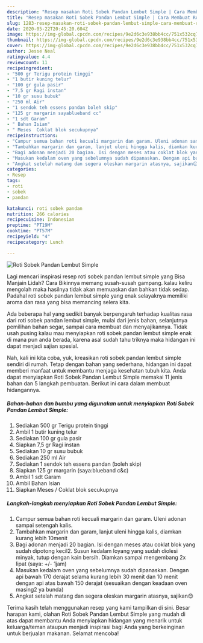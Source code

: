 ```yaml
---
description: "Resep masakan Roti Sobek Pandan Lembut Simple | Cara Membuat Roti Sobek Pandan Lembut Simple Yang Sedap"
title: "Resep masakan Roti Sobek Pandan Lembut Simple | Cara Membuat Roti Sobek Pandan Lembut Simple Yang Sedap"
slug: 1283-resep-masakan-roti-sobek-pandan-lembut-simple-cara-membuat-roti-sobek-pandan-lembut-simple-yang-sedap
date: 2020-05-22T20:45:20.604Z
image: https://img-global.cpcdn.com/recipes/9e2d6c3e938bb4cc/751x532cq70/roti-sobek-pandan-lembut-simple-foto-resep-utama.jpg
thumbnail: https://img-global.cpcdn.com/recipes/9e2d6c3e938bb4cc/751x532cq70/roti-sobek-pandan-lembut-simple-foto-resep-utama.jpg
cover: https://img-global.cpcdn.com/recipes/9e2d6c3e938bb4cc/751x532cq70/roti-sobek-pandan-lembut-simple-foto-resep-utama.jpg
author: Jesse Neal
ratingvalue: 4.4
reviewcount: 11
recipeingredient:
- "500 gr Terigu protein tinggi"
- "1 butir kuning telur"
- "100 gr gula pasir"
- "7,5 gr Ragi instan"
- "10 gr susu bubuk"
- "250 ml Air"
- "1 sendok teh essens pandan boleh skip"
- "125 gr margarin sayablueband cc"
- "1 sdt Garam"
- " Bahan Isian"
- " Meses  Coklat blok secukupnya"
recipeinstructions:
- "Campur semua bahan roti kecuali margarin dan garam. Uleni adonan sampai setengah kalis."
- "Tambahkan margarin dan garam, lanjut uleni hingga kalis, diamkan kurang lebih 10menit"
- "Bagi adonan menjadi 20 bagian. Isi dengan meses atau coklat blok yang sudah dipotong kecil2. Susun kedalam loyang yang sudah diolesi minyak, tutup dengan kain bersih. Diamkan sampai mengembang 2x lipat (saya: +/- 1jam)"
- "Masukan kedalam oven yang sebelumnya sudah dipanaskan. Dengan api bawah 170 derajat selama kurang lebih 30 menit dan 10 menit dengan api atas bawah 150 derajat (sesuaikan dengan keadaan oven masing2 ya bunda)"
- "Angkat setelah matang dan segera oleskan margarin atasnya, sajikan😊"
categories:
- Resep
tags:
- roti
- sobek
- pandan

katakunci: roti sobek pandan 
nutrition: 266 calories
recipecuisine: Indonesian
preptime: "PT19M"
cooktime: "PT57M"
recipeyield: "4"
recipecategory: Lunch

---
```



![Roti Sobek Pandan Lembut Simple](https://img-global.cpcdn.com/recipes/9e2d6c3e938bb4cc/751x532cq70/roti-sobek-pandan-lembut-simple-foto-resep-utama.jpg)

Lagi mencari inspirasi resep roti sobek pandan lembut simple yang Bisa Manjain Lidah? Cara Bikinnya memang susah-susah gampang. kalau keliru mengolah maka hasilnya tidak akan memuaskan dan bahkan tidak sedap. Padahal roti sobek pandan lembut simple yang enak selayaknya memiliki aroma dan rasa yang bisa memancing selera kita.

Ada beberapa hal yang sedikit banyak berpengaruh terhadap kualitas rasa dari roti sobek pandan lembut simple, mulai dari jenis bahan, selanjutnya pemilihan bahan segar, sampai cara membuat dan menyajikannya. Tidak usah pusing kalau mau menyiapkan roti sobek pandan lembut simple enak di mana pun anda berada, karena asal sudah tahu triknya maka hidangan ini dapat menjadi sajian spesial.




Nah, kali ini kita coba, yuk, kreasikan roti sobek pandan lembut simple sendiri di rumah. Tetap dengan bahan yang sederhana, hidangan ini dapat memberi manfaat untuk membantu menjaga kesehatan tubuh kita. Anda dapat menyiapkan Roti Sobek Pandan Lembut Simple memakai 11 jenis bahan dan 5 langkah pembuatan. Berikut ini cara dalam membuat hidangannya.

<!--inarticleads1-->

##### Bahan-bahan dan bumbu yang digunakan untuk menyiapkan Roti Sobek Pandan Lembut Simple:

1. Sediakan 500 gr Terigu protein tinggi
1. Ambil 1 butir kuning telur
1. Sediakan 100 gr gula pasir
1. Siapkan 7,5 gr Ragi instan
1. Sediakan 10 gr susu bubuk
1. Sediakan 250 ml Air
1. Sediakan 1 sendok teh essens pandan (boleh skip)
1. Siapkan 125 gr margarin (saya:blueband c&amp;c)
1. Ambil 1 sdt Garam
1. Ambil  Bahan Isian
1. Siapkan  Meses / Coklat blok secukupnya




<!--inarticleads2-->

##### Langkah-langkah menyiapkan Roti Sobek Pandan Lembut Simple:

1. Campur semua bahan roti kecuali margarin dan garam. Uleni adonan sampai setengah kalis.
1. Tambahkan margarin dan garam, lanjut uleni hingga kalis, diamkan kurang lebih 10menit
1. Bagi adonan menjadi 20 bagian. Isi dengan meses atau coklat blok yang sudah dipotong kecil2. Susun kedalam loyang yang sudah diolesi minyak, tutup dengan kain bersih. Diamkan sampai mengembang 2x lipat (saya: +/- 1jam)
1. Masukan kedalam oven yang sebelumnya sudah dipanaskan. Dengan api bawah 170 derajat selama kurang lebih 30 menit dan 10 menit dengan api atas bawah 150 derajat (sesuaikan dengan keadaan oven masing2 ya bunda)
1. Angkat setelah matang dan segera oleskan margarin atasnya, sajikan😊




Terima kasih telah menggunakan resep yang kami tampilkan di sini. Besar harapan kami, olahan Roti Sobek Pandan Lembut Simple yang mudah di atas dapat membantu Anda menyiapkan hidangan yang menarik untuk keluarga/teman ataupun menjadi inspirasi bagi Anda yang berkeinginan untuk berjualan makanan. Selamat mencoba!
